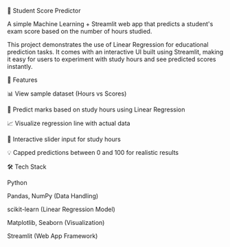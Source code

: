 📘 Student Score Predictor

A simple Machine Learning + Streamlit web app that predicts a student's exam score based on the number of hours studied.

This project demonstrates the use of Linear Regression for educational prediction tasks. It comes with an interactive UI built using Streamlit, making it easy for users to experiment with study hours and see predicted scores instantly.

🚀 Features

📊 View sample dataset (Hours vs Scores)

🎯 Predict marks based on study hours using Linear Regression

📈 Visualize regression line with actual data

🔧 Interactive slider input for study hours

💡 Capped predictions between 0 and 100 for realistic results

🛠️ Tech Stack

Python 

Pandas, NumPy (Data Handling)

scikit-learn (Linear Regression Model)

Matplotlib, Seaborn (Visualization)

Streamlit (Web App Framework)
